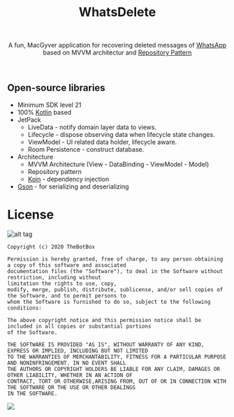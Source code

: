 <h1 align="center">WhatsDelete</h1></br>
<p align="center">  
A fun, MacGyver application for recovering deleted messages of <a href="https://play.google.com/store/apps/details?id=com.whatsapp" target="_blank">WhatsApp </a> based on MVVM architectur and <a href="https://codelabs.developers.google.com/codelabs/kotlin-android-training-repository/#5" target="_blank">Repository Pattern</a>  
</p>
</br>    

## Open-source libraries
- Minimum SDK level 21
- 100% [Kotlin](https://kotlinlang.org/) based 
- JetPack
  - LiveData - notify domain layer data to views.
  - Lifecycle - dispose observing data when lifecycle state changes.
  - ViewModel - UI related data holder, lifecycle aware.
  - Room Persistence - construct database.
- Architecture
  - MVVM Architecture (View - DataBinding - ViewModel - Model)
  - Repository pattern
  - [Koin](https://github.com/InsertKoinIO/koin) - dependency injection
- [Gson](https://github.com/google/gson) - for serializing and deserializing 


#   License  
![alt tag](https://img.shields.io/github/license/mashape/apistatus.svg)  
```
Copyright (c) 2020 TheBotBox

Permission is hereby granted, free of charge, to any person obtaining a copy of this software and associated 
documentation files (the "Software"), to deal in the Software without restriction, including without
limitation the rights to use, copy, 
modify, merge, publish, distribute, sublicense, and/or sell copies of the Software, and to permit persons to 
whom the Software is furnished to do so, subject to the following conditions:

The above copyright notice and this permission notice shall be included in all copies or substantial portions 
of the Software.

THE SOFTWARE IS PROVIDED "AS IS", WITHOUT WARRANTY OF ANY KIND, EXPRESS OR IMPLIED, INCLUDING BUT NOT LIMITED 
TO THE WARRANTIES OF MERCHANTABILITY, FITNESS FOR A PARTICULAR PURPOSE AND NONINFRINGEMENT. IN NO EVENT SHALL 
THE AUTHORS OR COPYRIGHT HOLDERS BE LIABLE FOR ANY CLAIM, DAMAGES OR OTHER LIABILITY, WHETHER IN AN ACTION OF 
CONTRACT, TORT OR OTHERWISE,ARISING FROM, OUT OF OR IN CONNECTION WITH THE SOFTWARE OR THE USE OR OTHER DEALINGS 
IN THE SOFTWARE.
```

[ ![](https://img.shields.io/badge/Say%20Thanks-!-1EAEDB.svg) ](https://saythanks.io/to/TheBotBox)

